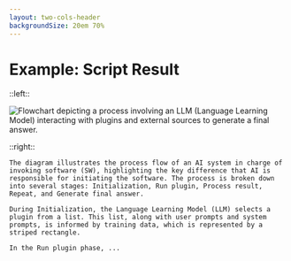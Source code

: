 ```yaml
---
layout: two-cols-header
backgroundSize: 20em 70%
---
```


# Example: Script Result

::left::

![Flowchart depicting a process involving an LLM (Language Learning Model) interacting with plugins and external sources to generate a final answer.](/plug-in.png)

::right::


`The diagram illustrates the process flow of an AI system in charge of invoking software (SW), highlighting the key difference that AI is responsible for initiating the software. The process is broken down into several stages: Initialization, Run plugin, Process result, Repeat, and Generate final answer.`

`During Initialization, the Language Learning Model (LLM) selects a plugin from a list. This list, along with user prompts and system prompts, is informed by training data, which is represented by a striped rectangle.`

`In the Run plugin phase, ...`
